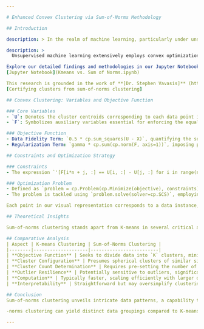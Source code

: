 ```yaml
---

# Enhanced Convex Clustering via Sum-of-Norms Methodology

## Introduction

description: > In the realm of machine learning, particularly under unsupervised learning paradigms, convex optimization stands out as a pivotal area of study. This method is characterized by its objective function's convex nature, simplifying the optimization process by guaranteeing that each local minimum is also a global minimum. This inherent property renders convex optimization problems more manageable compared to their non-convex counterparts.

description: >
  Unsupervised machine learning extensively employs convex optimization to optimally group data points by minimizing a specific cost function. Clustering algorithms such as k-means and sum-of-norms clustering are prime examples, leveraging convex optimization for efficient data segmentation. Contrary to supervised learning algorithms, which utilize labeled data for training, unsupervised algorithms like clustering deduce the inherent structure within a dataset without prior label information.

Explore our detailed findings and methodologies in our Jupyter Notebook:  
[Jupyter Notebook](Kmeans vs. Sum of Norms.ipynb)

This research is grounded in the work of **[Dr. Stephen Vavasis]** (https://uwaterloo.ca/combinatorics-and-optimization/contacts/stephen-vavasis), and for an in-depth understanding, please refer to his publication:  
[Certifying clusters from sum-of-norms clustering]

## Convex Clustering: Variables and Objective Function

### Core Variables
- `U`: Denotes the cluster centroids corresponding to each data point in `X`. In convex clustering, `U` is conceptualized as a matrix where each row aligns with the centroid of a cluster assigned to a data point.
- `F`: Symbolizes auxiliary variables essential for enforcing the equality constraints in the ADMM (Alternating Direction Method of Multipliers) algorithm for solving convex optimization problems. These constraints are vital for appropriately accounting for differences between centroids in the optimization process.

### Objective Function
- Data Fidelity Term: `0.5 * cp.sum_squares(U - X)`, quantifying the squared Euclidean distance between data points and their respective centroids. The goal is to minimize this term.
- Regularization Term: `gamma * cp.sum(cp.norm(F, axis=1))`, imposing penalties on the sum of the Euclidean norms of centroid differences. The `gamma` parameter regulates this term, where a higher `gamma` value fosters fewer clusters by intensifying the penalty for distinct centroids.

## Constraints and Optimization Strategy

### Constraints
- The expression `'[F[i*n + j, :] == U[i, :] - U[j, :] for i in range(n) for j in range(n)]'` establishes pairwise constraints for each data point pair. This ensures that the centroid differences (stored in `F`) match the actual differences in the `U` variables, which is crucial for sum-of-norms clustering.

### Optimization Problem
- Defined as `problem = cp.Problem(cp.Minimize(objective), constraints)`, this encapsulates the goal of minimizing the objective function under the specified constraints.
- The problem is tackled using `problem.solve(solver=cp.SCS)`, employing the SCS (Split Conic Solver), adept for large-scale convex optimization challenges.

Each point in our visual representation corresponds to a data instance, with color coding indicating cluster assignments.

## Theoretical Insights

Sum-of-norms clustering stands apart from K-means in several critical areas, including the objective function, cluster configurations, cluster count determination, outlier resilience, computational complexity, and interpretability.

## Comparative Analysis
| Aspect | K-means Clustering | Sum-of-Norms Clustering |
|--------|--------------------|-------------------------|
| **Objective Function** | Seeks to divide data into `K` clusters, minimizing the within-cluster sum of squares. | Aims to minimize a mix of squared differences and a sparsity-promoting regularization term for centroid variations. |
| **Cluster Configuration** | Presumes spherical clusters of similar sizes, a potential limitation. | Flexible regarding shape and size, capable of identifying clusters with irregular contours and hierarchical structures. |
| **Cluster Count Determination** | Requires pre-setting the number of clusters (`K`). | Determines cluster count based on data and `gamma`; a higher `gamma` results in fewer clusters. |
| **Outlier Resilience** | Potentially sensitive to outliers, significantly influenced by mean cluster values. | Enhanced robustness against outliers due to the regularization term, which promotes similar cluster assignments. |
| **Computation** | Typically faster, scaling efficiently with larger datasets. | Computationally demanding, involving convex optimization, especially for larger datasets. |
| **Interpretability** | Straightforward but may oversimplify clustering dynamics. | Offers a nuanced perspective, uncovering complex clustering patterns possibly overlooked by K-means. |

## Conclusion
Sum-of-norms clustering unveils intricate data patterns, a capability that simpler algorithms like K-means might overlook. This approach is particularly effective for datasets featuring complex groupings. Our project demonstrates how sum-of

-norms clustering can yield distinct data groupings compared to K-means, with potential variances in cluster numbers, shapes, and resilience to outliers. The accompanying visual representations highlight these differences, offering a comparative view of cluster assignments and structures.

---
```

